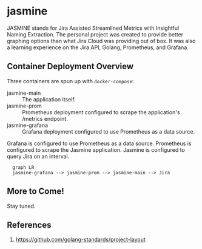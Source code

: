 # jasmine
JASMINE stands for Jira Assisted Streamlined Metrics with Insightful Naming 
Extraction. The personal project was created to provide better graphing
options than what Jira Cloud was providing out of box. It was also a 
learning experience on the Jira API, Golang, Prometheus, and Grafana.

## Container Deployment Overview
Three containers are spun up with `docker-compose`:

<dl>
  <dt>jasmine-main</dt>
  <dd>The application itself.</dd>
  <dt>jasmine-prom</dt>
  <dd>Prometheus deployment configured to scrape the application's /metrics endpoint.</dd>
  <dt>jasmine-grafana</dt>
  <dd>Grafana deployment configured to use Prometheus as a data source.</dd>
</dl>

Grafana is configured to use Prometheus as a data source. Prometheus is configured to scrape the Jasmine application. Jasmine is configured to query Jira on an interval.

```mermaid
  graph LR
  jasmine-grafana --> jasmine-prom --> jasmine-main --> Jira
```

## More to Come!
Stay tuned.


## References

1. https://github.com/golang-standards/project-layout